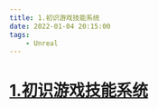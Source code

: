 ```yaml
---
title: 1.初识游戏技能系统
date: 2022-01-04 20:15:00
tags:
    - Unreal
---
```

# [1.初识游戏技能系统](https://zhuanlan.zhihu.com/p/143842820)
